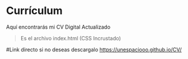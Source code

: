 # Currículum
Aquí encontrarás mi CV Digital Actualizado
> Es el archivo index.html (CSS Incrustado)

#Link directo si no deseas descargalo
https://unespaciooo.github.io/CV/
